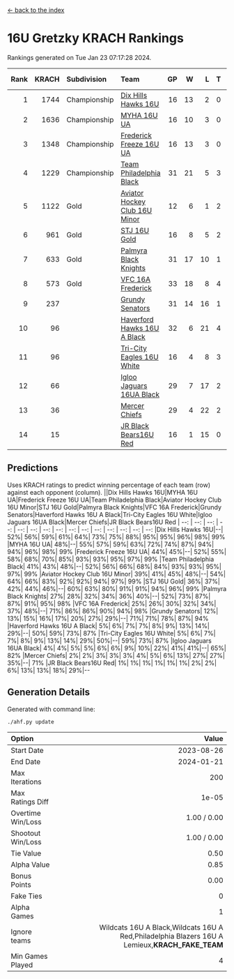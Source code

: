 [<- back to the index](readme.md)
# 16U Gretzky KRACH Rankings
Rankings generated on Tue Jan 23 07:17:28 2024.

Rank|KRACH|Subdivision|Team|GP|W|L|T|OTW|OTL|SoS|Exp Wins|Win Diff
---:|---:|:---|:---|---:|---:|---:|---:|---:|---:|---:|---:|---:
1|1744|Championship|[Dix Hills Hawks 16U](https://gamesheetstats.com/seasons/3659/teams/140688/schedule)|16|13|2|0|1|0|336|14.8|-0.0
2|1636|Championship|[MYHA 16U UA](https://gamesheetstats.com/seasons/3659/teams/140695/schedule)|16|10|3|0|2|1|632|12.8|-0.0
3|1348|Championship|[Frederick Freeze 16U UA](https://gamesheetstats.com/seasons/3659/teams/140689/schedule)|16|13|3|0|0|0|369|13.9|0.0
4|1229|Championship|[Team Philadelphia Black](https://gamesheetstats.com/seasons/3659/teams/140698/schedule)|31|21|5|3|1|1|529|24.3|-0.0
5|1122|Gold|[Aviator Hockey Club 16U Minor](https://gamesheetstats.com/seasons/3659/teams/140687/schedule)|12|6|1|2|2|1|528|9.9|0.0
6|961|Gold|[STJ 16U Gold](https://gamesheetstats.com/seasons/3659/teams/140697/schedule)|16|8|5|2|1|0|693|10.8|-0.0
7|633|Gold|[Palmyra Black Knights](https://gamesheetstats.com/seasons/3659/teams/140696/schedule)|31|17|10|1|3|0|527|21.4|0.0
8|573|Gold|[VFC 16A Frederick](https://gamesheetstats.com/seasons/3659/teams/140700/schedule)|33|18|8|4|0|3|635|20.8|-0.0
9|237||[Grundy Senators](https://gamesheetstats.com/seasons/3659/teams/140690/schedule)|31|14|16|1|0|0|598|15.4|0.0
10|96||[Haverford Hawks 16U A Black](https://gamesheetstats.com/seasons/3659/teams/140691/schedule)|32|6|21|4|0|1|709|8.9|0.0
11|96||[Tri-City Eagles 16U White](https://gamesheetstats.com/seasons/3659/teams/140699/schedule)|16|4|8|3|0|1|360|6.4|0.0
12|66||[Igloo Jaguars 16UA Black](https://gamesheetstats.com/seasons/3659/teams/140692/schedule)|29|7|17|2|0|3|633|8.9|0.0
13|36||[Mercer Chiefs](https://gamesheetstats.com/seasons/3659/teams/140694/schedule)|29|4|22|2|1|0|628|6.9|0.0
14|15||[JR Black Bears16U Red](https://gamesheetstats.com/seasons/3659/teams/140693/schedule)|16|1|15|0|0|0|356|1.9|0.0

## Predictions
Uses KRACH ratings to predict winning percentage of each team (row) against each opponent (column).
||Dix Hills Hawks 16U|MYHA 16U UA|Frederick Freeze 16U UA|Team Philadelphia Black|Aviator Hockey Club 16U Minor|STJ 16U Gold|Palmyra Black Knights|VFC 16A Frederick|Grundy Senators|Haverford Hawks 16U A Black|Tri-City Eagles 16U White|Igloo Jaguars 16UA Black|Mercer Chiefs|JR Black Bears16U Red
| --: | --: | --: | --: | --: | --: | --: | --: | --: | --: | --: | --: | --: | --: | --: 
|Dix Hills Hawks 16U|--| 52%| 56%| 59%| 61%| 64%| 73%| 75%| 88%| 95%| 95%| 96%| 98%| 99%
|MYHA 16U UA| 48%|--| 55%| 57%| 59%| 63%| 72%| 74%| 87%| 94%| 94%| 96%| 98%| 99%
|Frederick Freeze 16U UA| 44%| 45%|--| 52%| 55%| 58%| 68%| 70%| 85%| 93%| 93%| 95%| 97%| 99%
|Team Philadelphia Black| 41%| 43%| 48%|--| 52%| 56%| 66%| 68%| 84%| 93%| 93%| 95%| 97%| 99%
|Aviator Hockey Club 16U Minor| 39%| 41%| 45%| 48%|--| 54%| 64%| 66%| 83%| 92%| 92%| 94%| 97%| 99%
|STJ 16U Gold| 36%| 37%| 42%| 44%| 46%|--| 60%| 63%| 80%| 91%| 91%| 94%| 96%| 99%
|Palmyra Black Knights| 27%| 28%| 32%| 34%| 36%| 40%|--| 52%| 73%| 87%| 87%| 91%| 95%| 98%
|VFC 16A Frederick| 25%| 26%| 30%| 32%| 34%| 37%| 48%|--| 71%| 86%| 86%| 90%| 94%| 98%
|Grundy Senators| 12%| 13%| 15%| 16%| 17%| 20%| 27%| 29%|--| 71%| 71%| 78%| 87%| 94%
|Haverford Hawks 16U A Black|  5%|  6%|  7%|  7%|  8%|  9%| 13%| 14%| 29%|--| 50%| 59%| 73%| 87%
|Tri-City Eagles 16U White|  5%|  6%|  7%|  7%|  8%|  9%| 13%| 14%| 29%| 50%|--| 59%| 73%| 87%
|Igloo Jaguars 16UA Black|  4%|  4%|  5%|  5%|  6%|  6%|  9%| 10%| 22%| 41%| 41%|--| 65%| 82%
|Mercer Chiefs|  2%|  2%|  3%|  3%|  3%|  4%|  5%|  6%| 13%| 27%| 27%| 35%|--| 71%
|JR Black Bears16U Red|  1%|  1%|  1%|  1%|  1%|  1%|  2%|  2%|  6%| 13%| 13%| 18%| 29%|--

## Generation Details

Generated with command line:
```
./ahf.py update
```

| Option | Value |
| :----- | ----: |
| Start Date | 2023-08-26 |
| End Date | 2024-01-21 |
| Max Iterations | 200 |
| Max Ratings Diff | 1e-05 |
| Overtime Win/Loss | 1.00 / 0.00 |
| Shootout Win/Loss | 1.00 / 0.00 |
| Tie Value | 0.50 |
| Alpha Value | 0.85 |
| Bonus Points | 0.00 |
| Fake Ties | 0 |
| Alpha Games | 1 |
| Ignore teams | Wildcats 16U A Black,Wildcats 16U A Red,Philadelphia Blazers 16U A Lemieux,__KRACH_FAKE_TEAM__ |
| Min Games Played | 4 |

